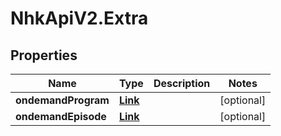 # NhkApiV2.Extra

## Properties

Name | Type | Description | Notes
------------ | ------------- | ------------- | -------------
**ondemandProgram** | [**Link**](Link.md) |  | [optional] 
**ondemandEpisode** | [**Link**](Link.md) |  | [optional] 


